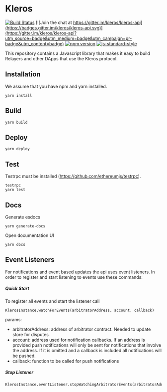 # Kleros


[![Build Status](https://travis-ci.org/kleros/kleros-api.svg?branch=master)](https://travis-ci.org/kleros/kleros-api) [![Join the chat at https://gitter.im/kleros/kleros-api](https://badges.gitter.im/kleros/kleros-api.svg)](https://gitter.im/kleros/kleros-api?utm_source=badge&utm_medium=badge&utm_campaign=pr-badge&utm_content=badge) [![npm version](https://badge.fury.io/js/kleros-api.svg)](https://badge.fury.io/js/kleros-api) [![js-standard-style](https://img.shields.io/badge/code%20style-standard-brightgreen.svg)](https://github.com/standard/standard)

This repository contains a Javascript library that makes it easy to build Relayers and other DApps that use the Kleros protocol.

## Installation

We assume that you have npm and yarn installed.

```
yarn install
```

## Build

```
yarn build
```

## Deploy

```
yarn deploy
```

## Test

Testrpc must be installed (https://github.com/ethereumjs/testrpc).

```
testrpc
yarn test
```

## Docs
Generate esdocs
```
yarn generate-docs
```

Open documentation UI
```
yarn docs
```

## Event Listeners

For notifications and event based updates the api uses event listeners. In order to register and start listening to events use these commands:

##### Quick Start
To register all events and start the listener call
```
KlerosInstance.watchForEvents(arbitratorAddress, account, callback)
```
params:

- arbitratorAddress: address of arbitrator contract. Needed to update store for disputes
- account: <optional> address used for notification callbacks. If an address is provided push notifications will only be sent for notifications that involve the address. If it is omitted and a callback is included all notifications will be pushed.
- callback: <optional> function to be called for push notifications

##### Stop Listener
```
KlerosInstance.eventListener.stopWatchingArbitratorEvents(arbitratorAddress)
```

